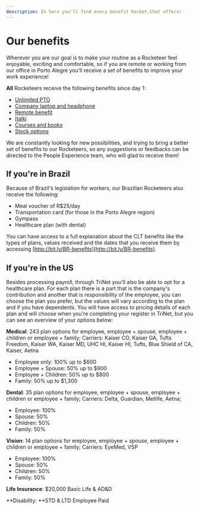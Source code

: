 ```yaml
---
description: In here you'll find every benefit Rocket.Chat offers!
---
```


# Our benefits

Wherever you are our goal is to make your routine as a Rocketeer feel enjoyable, exciting and comfortable, so if you are remote or working from our office in Porto Alegre you’ll receive a set of benefits to improve your work experience!&#x20;

**All** Rocketeers receive the following benefits since day 1:

* [Unlimited PTO](https://handbook.rocket.chat/company/people/the-daily-life/paid-time-off-policy)&#x20;
* [Company laptop and headphone](https://handbook.rocket.chat/company/people/joining/onboarding/laptop-ordering)
* [Remote benefit](https://handbook.rocket.chat/company/people/entering-rocket.chat/benefits/remote-benefit)&#x20;
* [Italki](https://handbook.rocket.chat/company/people/developing-yourself/learning)&#x20;
* [Courses and books](https://handbook.rocket.chat/company/people/developing-yourself/learning)
* [Stock options](https://handbook.rocket.chat/company/people/entering-rocket.chat/benefits/stock-options)

We are constantly looking for new possibilities, and trying to bring a better set of benefits to our Rocketeers, so any suggestions or feedbacks can be directed to the People Experience team, who will glad to receive them!

## If you're in Brazil

Because of Brazil's legislation for workers, our Brazilian Rocketeers also receive the following:

* Meal voucher of R$25/day
* Transportation card (for those in the Porto Alegre region)
* Gympass
* Healthcare plan (with dental)

You can have access to a full explanation about the CLT benefits like the types of plans, values received and the dates that you receive them by accessing [http://bit.ly/BR-benefits](http://bit.ly/BR-benefits).

## If you're in the US

Besides processing payroll, through TriNet you'll also be able to opt for a healthcare plan. For each plan there is a part that is the company's contribution and another that is responsibility of the employee, you can choose the plan you prefer, but the values will vary according to the plan and if you have dependents. You will have access to pricing details of each plan and will choose when you're completing your register in TriNet, but you can see an overview of your options below:

**Medical**: 243 plan options for employee, employee + spouse, employee + children or employee + family; Carriers: Kaiser CO, Kaiser GA, Tufts Freedom, Kaiser WA, Kaiser MD, UHC HI, Kaiser HI, Tufts, Blue Shield of CA, Kaiser, Aetna&#x20;

* Employee only: 100% up to $600
* Employee + Spouse: 50% up to $900
* Employee + Children: 50% up to $800
* Family: 50% up to $1,300

**Dental**: 35 plan options for employee, employee + spouse, employee + children or employee + family; Carriers: Delta, Guardian, Metlife, Aetna;&#x20;

* Employee: 100%
* Spouse: 50%
* Children: 50%
* Family: 50%

**Vision**: 14 plan options for employee, employee + spouse, employee + children or employee + family; Carriers: EyeMed, VSP&#x20;

* Employee: 100%
* Spouse: 50%
* Children: 50%
* Family: 50%

**Life Insurance**: $20,000 Basic Life & AD\&D

**Disability: **STD & LTD Employee Paid
